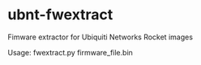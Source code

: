 # ubnt-fwextract
Fimware extractor for Ubiquiti Networks Rocket images

Usage: fwextract.py firmware_file.bin
